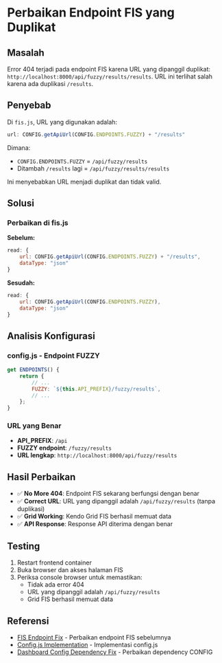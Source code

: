 # Perbaikan Endpoint FIS yang Duplikat

## Masalah
Error 404 terjadi pada endpoint FIS karena URL yang dipanggil duplikat: `http://localhost:8000/api/fuzzy/results/results`. URL ini terlihat salah karena ada duplikasi `/results`.

## Penyebab
Di `fis.js`, URL yang digunakan adalah:
```javascript
url: CONFIG.getApiUrl(CONFIG.ENDPOINTS.FUZZY) + "/results"
```

Dimana:
- `CONFIG.ENDPOINTS.FUZZY` = `/api/fuzzy/results`
- Ditambah `/results` lagi = `/api/fuzzy/results/results`

Ini menyebabkan URL menjadi duplikat dan tidak valid.

## Solusi

### Perbaikan di fis.js
**Sebelum:**
```javascript
read: {
    url: CONFIG.getApiUrl(CONFIG.ENDPOINTS.FUZZY) + "/results",
    dataType: "json"
}
```

**Sesudah:**
```javascript
read: {
    url: CONFIG.getApiUrl(CONFIG.ENDPOINTS.FUZZY),
    dataType: "json"
}
```

## Analisis Konfigurasi

### config.js - Endpoint FUZZY
```javascript
get ENDPOINTS() {
    return {
        // ...
        FUZZY: `${this.API_PREFIX}/fuzzy/results`,
        // ...
    };
}
```

### URL yang Benar
- **API_PREFIX**: `/api`
- **FUZZY endpoint**: `/fuzzy/results`
- **URL lengkap**: `http://localhost:8000/api/fuzzy/results`

## Hasil Perbaikan
- ✅ **No More 404**: Endpoint FIS sekarang berfungsi dengan benar
- ✅ **Correct URL**: URL yang dipanggil adalah `/api/fuzzy/results` (tanpa duplikasi)
- ✅ **Grid Working**: Kendo Grid FIS berhasil memuat data
- ✅ **API Response**: Response API diterima dengan benar

## Testing
1. Restart frontend container
2. Buka browser dan akses halaman FIS
3. Periksa console browser untuk memastikan:
   - Tidak ada error 404
   - URL yang dipanggil adalah `/api/fuzzy/results`
   - Grid FIS berhasil memuat data

## Referensi
- [FIS Endpoint Fix](FIS_ENDPOINT_FIX.md) - Perbaikan endpoint FIS sebelumnya
- [Config.js Implementation](CONFIG_IMPLEMENTATION.md) - Implementasi config.js
- [Dashboard Config Dependency Fix](DASHBOARD_CONFIG_DEPENDENCY_FIX.md) - Perbaikan dependency CONFIG 